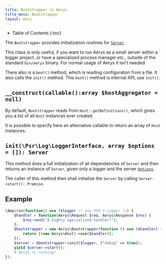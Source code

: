```yaml
---
title: Bootstrapper in Aerys
title_menu: Bootstrapper
layout: docs
---
```


* Table of Contents
{:toc}

The `Bootstrapper` provides initialization routines for [`Server`](server.html).

This class is only useful, if you want to run Aerys as a small server within a bigger project, or have a specialized process manager etc., outside of the standard `bin/aerys` binary. For normal usage of Aerys it isn't needed.

There also is a `boot()` method, which is reading configuration from a file. It also calls the `init()` method. This `boot()` method is internal API; use `init()`.

## `__construct(callable():array $hostAggregator = null)`

By default, `Bootstrapper` reads from `Host::getDefinitions()`, which gives you a list of all `Host` instances ever created.

It is possible to specify here an alternative callable to return an array of `Host` instances.

## `init(\Psr\Log\LoggerInterface, array $options = []): Server`

This method does a full initialization of all dependencies of `Server` and then returns an instance of `Server`, given only a logger and the server [`Options`](options.html).

The caller of this method then shall initialize the `Server` by calling `Server->start(): Promise`.

## Example

```php
\Amp\run(function() use ($logger /* any PSR-3 Logger */) {
	$handler = function(Aerys\Request $req, Aerys\Response $res) {
		$res->end("A highly specialized handler!");
	};
	$bootstrapper = new Aerys\Bootstrapper(function () use ($handler) {
		return [(new Aerys\Host)->use($handler)];
	});
	$server = $bootstrapper->init($logger, ["debug" => true]);
	yield $server->start();
	# Aerys is running!
});
```
